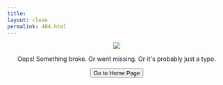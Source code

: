```yaml
---
title: 
layout: clean
permalink: 404.html
---
```


<p align="center">
  <img src="{{ '/assets/images/404.png' | relative_url }}"/>
</p>

<p align="center">Oops! Something broke. Or went missing. Or it's probably just a typo.</p>

<p align="center">
<a href="{{site.baseurl}}/"><button class="simplebutton">Go to Home Page</button></a>
</p>

